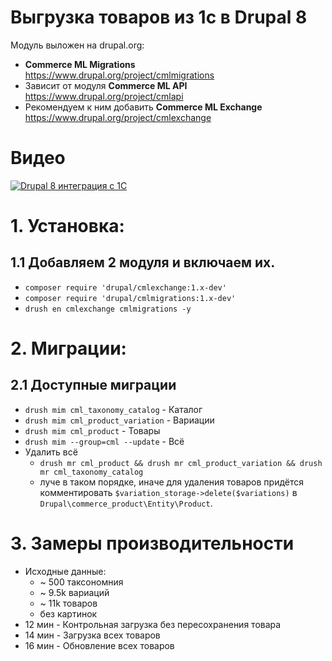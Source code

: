 # Выгрузка товаров из 1с в Drupal 8
Модуль выложен на drupal.org:
 * **Commerce ML Migrations** https://www.drupal.org/project/cmlmigrations
 * Зависит от модуля **Commerce ML API** https://www.drupal.org/project/cmlapi
 * Рекомендуем к ним добавить **Commerce ML Exchange** https://www.drupal.org/project/cmlexchange

# Видео
[![Drupal 8 интеграция с 1С](http://img.youtube.com/vi/STwicbT1MQQ/0.jpg)](http://www.youtube.com/watch?v=STwicbT1MQQ "Drupal 8 интеграция с 1С")

# 1. Установка:
## 1.1 Добавляем 2 модуля и включаем их.
 * `composer require 'drupal/cmlexchange:1.x-dev'`
 * `composer require 'drupal/cmlmigrations:1.x-dev'`
 * `drush en cmlexchange cmlmigrations -y`

# 2. Миграции:

## 2.1 Доступные миграции
 * `drush mim cml_taxonomy_catalog` - Каталог
 * `drush mim cml_product_variation` - Вариации
 * `drush mim cml_product` - Товары
 * `drush mim --group=cml --update` - Всё
 * Удалить всё 
   * `drush mr cml_product && drush mr cml_product_variation && drush mr cml_taxonomy_catalog`
   * луче в таком порядке, иначе для удаления товаров придётся комментировать `$variation_storage->delete($variations)` в `Drupal\commerce_product\Entity\Product`.
 

# 3. Замеры производительности
 * Исходные данные:
   * ~ 500 таксономния
   * ~ 9.5k вариаций
   * ~ 11k товаров
   * без картинок
 * 12 мин - Контрольная загрузка без пересохранения товара 
 * 14 мин - Загрузка всех товаров 
 * 16 мин - Обновление всех товаров
